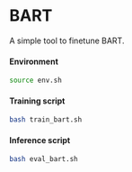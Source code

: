 # BART
A simple tool to finetune BART.

#### Environment
```bash
source env.sh
```

#### Training script

```bash
bash train_bart.sh
```

#### Inference script

```bash
bash eval_bart.sh
```

